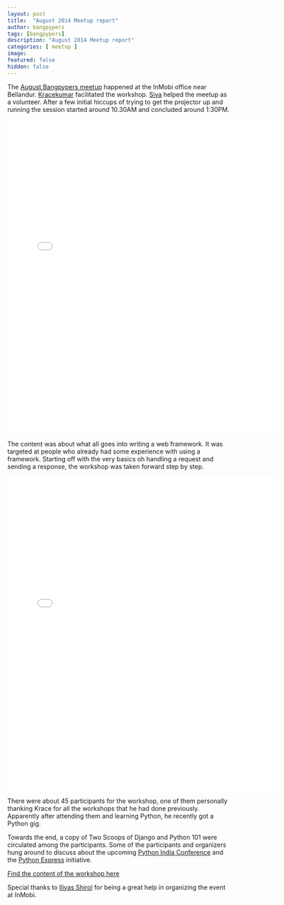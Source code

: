 ```yaml
---
layout: post
title:  "August 2014 Meetup report"
author: bangpypers
tags: [bangpypers]
description: "August 2014 Meetup report"
categories: [ meetup ]
image:
featured: false
hidden: false
---
```


The [August Bangpypers meetup](https://www.meetup.com/BangPypers/events/160107632/) happened at the InMobi office near Bellandur. [Kracekumar][] facilitated the workshop. [Siva][] helped the meetup as a volunteer. After a few initial hiccups of trying to get the projector up and running the session started around 10.30AM and concluded around 1:30PM.

<iframe src="//instagram.com/p/sERBoXNT6U/embed/" width="612" height="710" frameborder="0" scrolling="no" allowtransparency="true"></iframe>

The content was about what all goes into writing a web framework. It was targeted at people who already had some experience with using a framework. Starting off with the very basics oh handling a request and sending a response, the workshop was taken forward step by step.

<iframe src="//instagram.com/p/sERYFVNT6v/embed/" width="612" height="710" frameborder="0" scrolling="no" allowtransparency="true"></iframe>

There were about 45 participants for the workshop, one of them personally thanking Krace for all the workshops that he had done previously. Apparently after attending them and learning Python, he recently got a Python gig.

Towards the end, a copy of Two Scoops of Django and Python 101 were circulated among the participants. Some of the participants and organizers hung around to discuss about the upcoming [Python India Conference](https://in.pycon.org) and the [Python Express](https://pythonexpress.in) initiative.

[Find the content of the workshop here](https://github.com/kracekumar/pythonbyexamplestutorial/tree/master/august-workshop)

Special thanks to [Iliyas Shirol][] for being a great help in organizing the event at InMobi.

[Kracekumar]: https://twitter.com/kracetheking
[Siva]: https://twitter.com/sivaa_in
[Iliyas Shirol]: https://twitter.com/iliyas_shirol